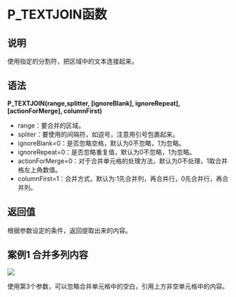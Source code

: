 # P_TEXTJOIN函数

## 说明

使用指定的分割符，把区域中的文本连接起来。

## 语法

**P_TEXTJOIN(range,splitter, [ignoreBlank], ignoreRepeat], [actionForMerge], columnFirst)**

- range：要合并的区域。
- spliter：要使用的间隔符，如逗号，注意用引号包裹起来。
- ignoreBlank=0：是否忽略空格，默认为0不忽略，1为忽略。
- ignoreRepeat=0：是否忽略重复值，默认为0不忽略，1为忽略。
- actionForMerge=0：对于合并单元格的处理方法，默认为0不处理，1取合并格左上角数值。
- columnFirst=1：合并方式，默认为:1先合并列，再合并行，0先合并行，再合并列。

## 返回值

根据参数设定的条件，返回提取出来的内容。

## 案例1 合并多列内容

![](http://mypic.ladeng6666.com/2017-05-08-P_TEXTJOIN.gif)

使用第3个参数，可以忽略合并单元格中的空白，引用上方非空单元格中的内容。